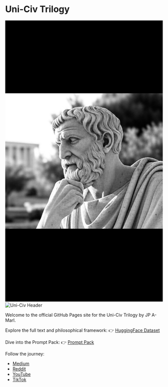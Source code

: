# Uni-Civ Trilogy

![JP A-Marl Avatar](avatar.png)
![Uni-Civ Header](trilogy.jpg)

Welcome to the official GitHub Pages site for the Uni-Civ Trilogy by JP A-Marl.

Explore the full text and philosophical framework:
👉 [HuggingFace Dataset](https://huggingface.co/datasets/jpamarlphi-byte/Uni-Civ-Trilogy)

Dive into the Prompt Pack:
👉 [Prompt Pack](https://huggingface.co/datasets/jpamarlphi-byte/Uni-Civ-Trilogy-Prompts)

Follow the journey:
- [Medium](https://medium.com/@jpamarl.phi)
- [Reddit](https://reddit.com/r/unifiedcivilization)
- [YouTube](https://youtube.com/@jpa-marl)
- [TikTok](https://tiktok.com/@jp.amarl3)
